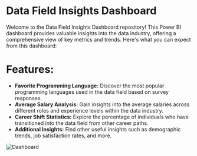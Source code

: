 # Data Field Insights Dashboard
Welcome to the Data Field Insights Dashboard repository! This Power BI dashboard provides valuable insights into the data industry, offering a comprehensive view of key metrics and trends. Here's what you can expect from this dashboard:

# Features:
- **Favorite Programming Language:** Discover the most popular programming languages used in the data field based on survey responses.
- **Average Salary Analysis:** Gain insights into the average salaries across different roles and experience levels within the data industry.
- **Career Shift Statistics:** Explore the percentage of individuals who have transitioned into the data field from other career paths.
- **Additional Insights:** Find other useful insights such as demographic trends, job satisfaction rates, and more.




![Dashboard](https://github.com/Omar7220/Data-Proffisional-survey-/assets/91997061/de76e2f7-d625-4f49-85a8-2f0d1175f00c)
